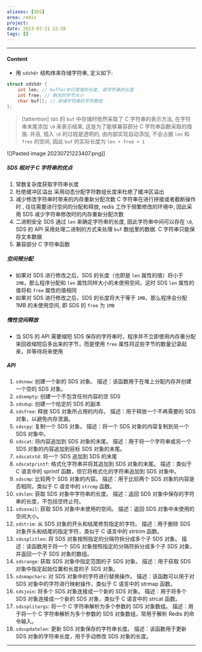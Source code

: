 ```yaml
---
aliases: [SDS]
area: redis
project: 
date: 2023-07-21 22:28
tags: []
---
```

---
#### Content
- 用 `sdshdr` 结构体来存储字符串, 定义如下:
```cpp
struct sdshdr {
    int len; // buffer中已使用的长度, 即字符串的长度
    int free; // 剩余的字节大小
    char buf[]; // 存储字符串的字符数组
};
```

> [!attention] 
> `SDS` 的 `buf` 中存储时依然采取了 C 字符串的表示方法, 在字符串末尾添加 `\0` 来表示结束, 这是为了能够兼容部分 C 字符串函数采取的措施. 并且, 插入 `\0` 的过程是透明的, 由内部实现自动添加, 不会占据 `len` 和 `free` 的空间, 因此 `buf` 的实际长度为 `len + free + 1`

![[Pasted image 20230721223407.png]]

##### SDS 相对于 C 字符串的优点
1. 常数复杂度获取字符串长度
2. 杜绝缓冲区溢出
    采用动态分配字符数组长度来杜绝了缓冲区溢出
3. 减少修改字符串时带来的内存重新分配次数
    C 字符串在进行拼接或者截断操作时 , 往往需要进行空间的分配和释放, redis 工作于频繁修改的环境中, 因此采用 SDS 减少字符串修改时的内存重新分配次数
4. 二进制安全
    SDS 通过 `len` 来确定字符串的长度, 因此字符串中间可以存在 `\0`, SDS 的 API 采用处理二进制的方式来处理 `buf` 数组里的数据. C 字符串只能保存文本数据
5. 兼容部分 C 字符串函数

##### 空间预分配
- 如果对 SDS 进行修改之后，SDS 的长度（也即是 `len` 属性的值）将小于 `1MB`，那么程序分配和 `len` 属性同样大小的未使用空间，这时 SDS `len` 属性的值将和 `free` 属性的值相同
- 如果对 SDS 进行修改之后，SDS 的长度将大于等于 `1MB`，那么程序会分配1MB 的未使用空间, 即 SDS 的 `free` 为 `1MB`

##### 惰性空间释放
- 当 SDS 的 API 需要缩短 SDS 保存的字符串时，程序并不立即使用内存重分配来回收缩短后多出来的字节，而是使用 `free` 属性将这些字节的数量记录起来，并等待将来使用

##### API
1.  `sdsnew`: 创建一个新的 SDS 对象。
    描述：该函数用于在堆上分配内存并创建一个空的 SDS 对象。
1. `sdsempty`: 创建一个不包含任何内容的空 SDS
1. `sdsdup`: 创建一个给定的 SDS 的副本
1.  `sdsfree`: 释放 SDS 对象所占用的内存。
    描述：用于释放一个不再需要的 SDS 对象，以避免内存泄漏。
3.  `sdscpy`: 复制一个 SDS 对象。
    描述：将一个 SDS 对象的内容复制到另一个 SDS 对象中。
4.  `sdscat`: 将内容追加到 SDS 对象的末尾。
    描述：用于将一个字符串或另一个 SDS 对象的内容追加到目标 SDS 对象的末尾。
1. `sdscatstd`: 将一个 SDS 追加到 SDS 的末尾
1.  `sdscatprintf`: 格式化字符串并将其追加到 SDS 对象的末尾。
    描述：类似于 C 语言中的 sprintf 函数，但它将格式化的字符串追加到 SDS 对象中。
6.  `sdscmp`: 比较两个 SDS 对象的内容。
    描述：用于比较两个 SDS 对象的内容是否相同，类似于 C 语言中的 `strcmp` 函数。
1.  `sdslen`: 获取 SDS 对象中字符串的长度。
    描述：返回 SDS 对象中保存的字符串的长度，不包括空终止符。
1.  `sdsavail`: 获取 SDS 对象中未使用的空间。
    描述：返回 SDS 对象中未使用的空间大小。
1.  `sdstrim`: 从 SDS 对象的开头和结尾修剪指定的字符。
    描述：用于删除 SDS 对象开头和结尾的指定字符，类似于 C 语言中的 strtrim 函数。
1.  `sdssplitlen`: 将 SDS 对象按照指定的分隔符拆分成多个子 SDS 对象。
    描述：该函数用于将一个 SDS 对象按照指定的分隔符拆分成多个子 SDS 对象，并返回一个子 SDS 对象的数组。
1.  `sdsrange`: 获取 SDS 对象中指定范围的子 SDS 对象。
    描述：用于获取 SDS 对象中指定起始位置和长度的子 SDS 对象。
1.  `sdsmapchars`: 对 SDS 对象中的字符进行替换操作。
    描述：该函数可以用于对 SDS 对象中的字符进行映射操作，类似于 C 语言中的 strmap 函数。
1.  `sdsjoin`: 将多个 SDS 对象连接成一个新的 SDS 对象。
    描述：用于将多个 SDS 对象连接成一个新的 SDS 对象，类似于 C 语言中的 strcat 函数。
1.  `sdssplitargs`: 将一个 C 字符串解析为多个参数的 SDS 对象数组。
    描述：用于将一个 C 字符串解析为多个参数的 SDS 对象数组，常用于解析 Redis 的命令输入。
1.  `sdsupdatelen`: 更新 SDS 对象保存的字符串长度。
    描述：该函数用于更新 SDS 对象的字符串长度，用于手动修改 SDS 对象的长度。

---
